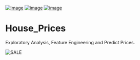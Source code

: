 [//]: # (Badges do projeto - 🡣)

[![image](https://img.shields.io/badge/Python-3.10.4-green)]()
[![image](https://img.shields.io/badge/tags-KAGGLE%20|%20DATASET%20|%20EXPLORATORY%20|%20DATA%20|%20ANALYSIS%20|%20PREDICT%20|%20MODEL-red)]()
[![image](https://img.shields.io/badge/Kaggle-Sim-blue)]()

[//]: # (🡡 - Badges do projeto)

[//]: # (🡣 - Titulo e descrição do projeto)

# House_Prices
Exploratory Analysis, Feature Engineering and Predict Prices.

[//]: # (-- Parágrafos falando mais especificadamente sobre o projeto 🡣)


[//]: # (🡡 Parágrafos falando mais especificadamente sobre o projeto --)

![SALE](https://github.com/ViniciusHolanda001/House_Prices/tree/master/data/images/for_sale.jpg "FOR_SALE")
